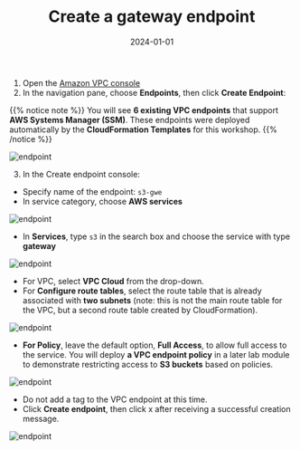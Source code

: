 ﻿---
title : "Create a gateway endpoint"
date: "2024-01-01" 
weight : 1
chapter : false
pre : " <b> 5.3.1 </b> "
---

1. Open the [Amazon VPC console](https://us-east-1.console.aws.amazon.com/vpc/home?region=us-east-1#Home:)
2. In the navigation pane, choose **Endpoints**, then click **Create Endpoint**:

{{% notice note %}}
You will see **6 existing VPC endpoints** that support **AWS Systems Manager (SSM)**. These endpoints were deployed automatically by the **CloudFormation Templates** for this workshop.
{{% /notice %}}

![endpoint](/images/5-Workshop/5.3-S3-vpc/endpoints.png)

3. In the Create endpoint console:
+ Specify name of the endpoint: ```s3-gwe```
+ In service category, choose **AWS services**

![endpoint](/images/5-Workshop/5.3-S3-vpc/create-s3-gwe1.png)

+ In **Services**, type ```s3``` in the search box and choose the service with type **gateway**

![endpoint](/images/5-Workshop/5.3-S3-vpc/services.png)

+ For VPC, select **VPC Cloud** from the drop-down.
+ For **Configure route tables**, select the route table that is already associated with **two subnets** (note: this is not the main route table for the VPC, but a second route table created by CloudFormation).

![endpoint](/images/5-Workshop/5.3-S3-vpc/vpc.png)

+ **For Policy**, leave the default option, **Full Access**, to allow full access to the service. You will deploy **a VPC endpoint policy** in a later lab module to demonstrate restricting access to **S3 buckets** based on policies.

![endpoint](/images/5-Workshop/5.3-S3-vpc/policy.png)

+ Do not add a tag to the VPC endpoint at this time.
+ Click **Create endpoint**, then click x after receiving a successful creation message.

![endpoint](/images/5-Workshop/5.3-S3-vpc/complete.png)

